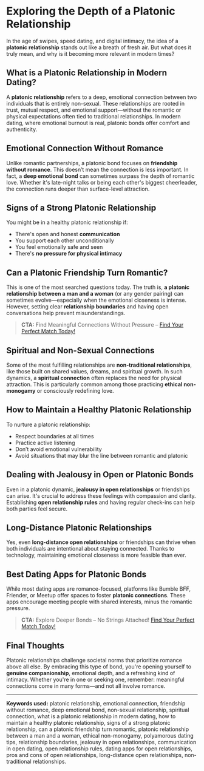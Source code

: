 # Exploring the Depth of a Platonic Relationship

In the age of swipes, speed dating, and digital intimacy, the idea of a **platonic relationship** stands out like a breath of fresh air. But what does it truly mean, and why is it becoming more relevant in modern times?

## What is a Platonic Relationship in Modern Dating?

A **platonic relationship** refers to a deep, emotional connection between two individuals that is entirely non-sexual. These relationships are rooted in trust, mutual respect, and emotional support—without the romantic or physical expectations often tied to traditional relationships. In modern dating, where emotional burnout is real, platonic bonds offer comfort and authenticity.

## Emotional Connection Without Romance

Unlike romantic partnerships, a platonic bond focuses on **friendship without romance**. This doesn’t mean the connection is less important. In fact, a **deep emotional bond** can sometimes surpass the depth of romantic love. Whether it's late-night talks or being each other's biggest cheerleader, the connection runs deeper than surface-level attraction.

## Signs of a Strong Platonic Relationship

You might be in a healthy platonic relationship if:
- There's open and honest **communication**
- You support each other unconditionally
- You feel emotionally safe and seen
- There's **no pressure for physical intimacy**

## Can a Platonic Friendship Turn Romantic?

This is one of the most searched questions today. The truth is, **a platonic relationship between a man and a woman** (or any gender pairing) can sometimes evolve—especially when the emotional closeness is intense. However, setting clear **relationship boundaries** and having open conversations help prevent misunderstandings.

> **CTA:** Find Meaningful Connections Without Pressure – [Find Your Perfect Match Today!](https://redirectingirl.netlify.app/)

## Spiritual and Non-Sexual Connections

Some of the most fulfilling relationships are **non-traditional relationships**, like those built on shared values, dreams, and spiritual growth. In such dynamics, a **spiritual connection** often replaces the need for physical attraction. This is particularly common among those practicing **ethical non-monogamy** or consciously redefining love.

## How to Maintain a Healthy Platonic Relationship

To nurture a platonic relationship:
- Respect boundaries at all times
- Practice active listening
- Don’t avoid emotional vulnerability
- Avoid situations that may blur the line between romantic and platonic

## Dealing with Jealousy in Open or Platonic Bonds

Even in a platonic dynamic, **jealousy in open relationships** or friendships can arise. It's crucial to address these feelings with compassion and clarity. Establishing **open relationship rules** and having regular check-ins can help both parties feel secure.

## Long-Distance Platonic Relationships

Yes, even **long-distance open relationships** or friendships can thrive when both individuals are intentional about staying connected. Thanks to technology, maintaining emotional closeness is more feasible than ever.

## Best Dating Apps for Platonic Bonds

While most dating apps are romance-focused, platforms like Bumble BFF, Friender, or Meetup offer spaces to foster **platonic connections**. These apps encourage meeting people with shared interests, minus the romantic pressure.

> **CTA:** Explore Deeper Bonds – No Strings Attached! [Find Your Perfect Match Today!](https://redirectingirl.netlify.app/)

## Final Thoughts

Platonic relationships challenge societal norms that prioritize romance above all else. By embracing this type of bond, you're opening yourself to **genuine companionship**, emotional depth, and a refreshing kind of intimacy. Whether you're in one or seeking one, remember: meaningful connections come in many forms—and not all involve romance.

---

**Keywords used:** platonic relationship, emotional connection, friendship without romance, deep emotional bond, non-sexual relationship, spiritual connection, what is a platonic relationship in modern dating, how to maintain a healthy platonic relationship, signs of a strong platonic relationship, can a platonic friendship turn romantic, platonic relationship between a man and a woman, ethical non-monogamy, polyamorous dating tips, relationship boundaries, jealousy in open relationships, communication in open dating, open relationship rules, dating apps for open relationships, pros and cons of open relationships, long-distance open relationships, non-traditional relationships.

